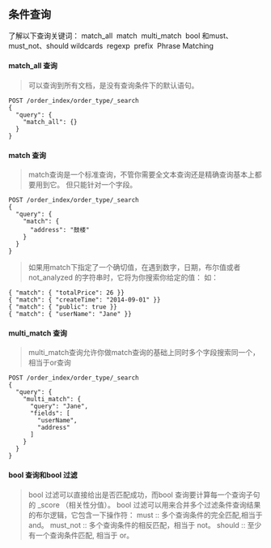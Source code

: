 ## 条件查询

了解以下查询关键词：
match_all 
match 
multi_match 
bool 和must、must_not、should
wildcards 
regexp 
prefix 
Phrase Matching

#### match_all 查询
>可以查询到所有文档，是没有查询条件下的默认语句。

```
POST /order_index/order_type/_search
{
  "query": {
    "match_all": {}
  }
}

```

#### match 查询
>match查询是一个标准查询，不管你需要全文本查询还是精确查询基本上都要用到它。
但只能针对一个字段。
```
POST /order_index/order_type/_search
{
  "query": {
    "match": {
      "address": "鼓楼"
    }
  }
}
```
>如果用match下指定了一个确切值，在遇到数字，日期，布尔值或者not_analyzed 的字符串时，它将为你搜索你给定的值：
如：
```
{ "match": { "totalPrice": 26 }} 
{ "match": { "createTime": "2014-09-01" }} 
{ "match": { "public": true }} 
{ "match": { "userName": "Jane" }}
```
#### multi_match 查询
>multi_match查询允许你做match查询的基础上同时多个字段搜索同一个，相当于or查询
```
POST /order_index/order_type/_search
{
  "query": {
    "multi_match": {
      "query": "Jane",
      "fields": [
        "userName",
        "address"
      ]
    }
  }
}
```
#### bool 查询和bool 过滤

>bool 过滤可以直接给出是否匹配成功，而bool 查询要计算每一个查询子句的 _score （相关性分值）。
>bool 过滤可以用来合并多个过滤条件查询结果的布尔逻辑，它包含一下操作符：
must :: 多个查询条件的完全匹配,相当于 and。 
must_not :: 多个查询条件的相反匹配，相当于 not。 
should :: 至少有一个查询条件匹配, 相当于 or。 
